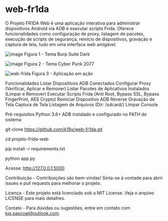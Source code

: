 # web-fr1da
O Projeto FR1DA Web é uma aplicação interativa para administrar dispositivos Android via ADB e executar scripts Frida. Oferece funcionalidades como configuração de proxy, listagem de pacotes, execução de scripts de segurança, reinício de dispositivos, gravação e captura de tela, tudo em uma interface web amigável.

![image](https://github.com/user-attachments/assets/bbad24aa-7060-47ca-adb9-0c13938b7d3e)
                                  Figura 1 - Tema Burp Suite Dark

![image](https://github.com/user-attachments/assets/a70d48cf-e094-42ce-9fa5-3db6d0e02f7a)
                                  Figura 2 - Tema Cyber Punk 2077
                                  
![web-frida](https://github.com/user-attachments/assets/250e6962-3cab-46ec-ac98-7c15f00adfb1)
                                  Figura 3 - Aplicação em ação

Funcionalidades
Listar Dispositivos ADB Conectados
Configurar Proxy (Verificar, Aplicar e Remover)
Listar Pacotes de Aplicativos Instalados (Limpar e Remover)
Executar Scripts Frida (Anti Root, Bypass SSL, Bypass FingerPrint, AES Crypto)
Reiniciar Dispositivo
ADB Reverse
Gravação de Tela
Captura de Tela
Listagem de Arquivos (Dir: /sdcard/)
Limpar Console


Pré-requisitos
Python 3.6+
ADB instalado e configurado no PATH do sistema

git clone https://github.com/k19x/web-fr1da.git

cd projeto-frida-web

pip install -r requirements.txt

python app.py

Acesse: http://127.0.0.1:5000

Contribuição - 
Contribuições são bem-vindas! Sinta-se à vontade para abrir issues e pull requests para melhorar o projeto.

Licença - 
Este projeto está licenciado sob a MIT License. Veja o arquivo LICENSE para mais detalhes.

Contato - 
Para dúvidas ou sugestões, entre em contato com kiq.pascoal@outlook.com.
